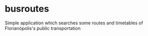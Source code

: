busroutes
=========

Simple application which searches some routes and timetables of Florianópolis's public transportation

